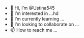 - 👋 Hi, I’m @Ustina545
- 👀 I’m interested in ...hd
- 🌱 I’m currently learning ...
- 💞️ I’m looking to collaborate on ...
- 📫 How to reach me ...

<!---
Ustina545/Ustina545 is a ✨ special ✨ repository because its `README.md` (this file) appears on your GitHub profile.
You can click the Preview link to take a look at your changes.
--->
